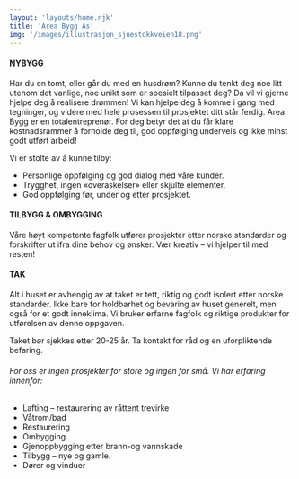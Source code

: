 ```yaml
---
layout: 'layouts/home.njk'
title: 'Area Bygg As'
img: '/images/illustrasjon_sjuestokkveien18.png'
---
```


#### NYBYGG
Har du en tomt, eller går du med en husdrøm? Kunne du tenkt deg noe litt utenom det vanlige, noe unikt som er spesielt tilpasset deg? Da vil vi gjerne hjelpe deg å realisere drømmen! Vi kan hjelpe deg å komme i gang med tegninger, og videre med hele prosessen til prosjektet ditt står ferdig. Area Bygg er en totalentreprenør. For deg betyr det at du får klare kostnadsrammer å forholde deg til, god oppfølging underveis og ikke minst godt utført arbeid!

Vi er stolte av å kunne tilby:
- Personlige oppfølging og god dialog med våre kunder.
- Trygghet, ingen «overaskelser» eller skjulte elementer.
- God oppfølging før, under og etter prosjektet.
 
#### TILBYGG & OMBYGGING
Våre høyt kompetente fagfolk utfører prosjekter etter norske standarder og forskrifter ut ifra dine behov og ønsker. Vær kreativ – vi hjelper til med resten!

#### TAK
Alt i huset er avhengig av at taket er tett, riktig og godt isolert etter norske standarder. Ikke bare for holdbarhet og bevaring av huset generelt, men også for et godt inneklima. Vi bruker erfarne fagfolk og riktige produkter for utførelsen av denne oppgaven.

Taket bør sjekkes etter 20-25 år. Ta kontakt for råd og en uforpliktende befaring.

<article style="headings">
<h6>For oss er ingen prosjekter for store og ingen for små. Vi har erfaring innenfor:</h6>
 
 - Lafting – restaurering av råttent trevirke
 - Våtrom/bad
 - Restaurering
 - Ombygging
 - Gjenoppbygging etter brann-og vannskade
 - Tilbygg – nye og gamle.
 - Dører og vinduer
</article>
